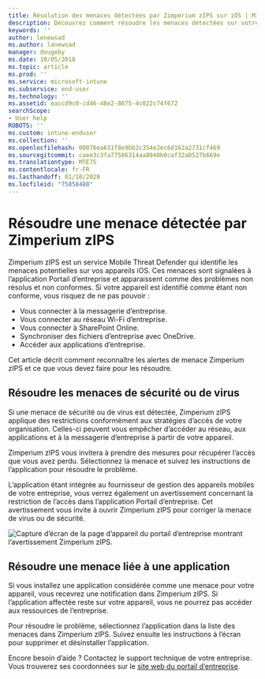 ```yaml
---
title: Résolution des menaces détectées par Zimperium zIPS sur iOS | Microsoft Docs
description: Découvrez comment résoudre les menaces détectées sur votre appareil iOS.
keywords: ''
author: lenewsad
ms.author: lanewsad
manager: dougeby
ms.date: 10/05/2018
ms.topic: article
ms.prod: ''
ms.service: microsoft-intune
ms.subservice: end-user
ms.technology: ''
ms.assetid: eaccd9c0-cd46-48e2-8675-4c022c74f672
searchScope:
- User help
ROBOTS: ''
ms.custom: intune-enduser
ms.collection: ''
ms.openlocfilehash: 00076ea631f8e9bb3c354e2ec6d162a2731cf469
ms.sourcegitcommit: caee3c3fa77586314aa8040b0caf32a0527b669e
ms.translationtype: MTE75
ms.contentlocale: fr-FR
ms.lasthandoff: 01/10/2020
ms.locfileid: "75858488"
---
```

# <a name="resolve-a-threat-found-by-zimperium-zips"></a>Résoudre une menace détectée par Zimperium zIPS

Zimperium zIPS est un service Mobile Threat Defender qui identifie les menaces potentielles sur vos appareils iOS. Ces menaces sont signalées à l’application Portail d’entreprise et apparaissent comme des problèmes non résolus et non conformes. Si votre appareil est identifié comme étant non conforme, vous risquez de ne pas pouvoir :

* Vous connecter à la messagerie d’entreprise.
* Vous connecter au réseau Wi-Fi d’entreprise.
* Vous connecter à SharePoint Online.
* Synchroniser des fichiers d’entreprise avec OneDrive.
* Accéder aux applications d’entreprise.

Cet article décrit comment reconnaître les alertes de menace Zimperium zIPS et ce que vous devez faire pour les résoudre. 

## <a name="troubleshoot-virus-or-security-threat"></a>Résoudre les menaces de sécurité ou de virus  
Si une menace de sécurité ou de virus est détectée, Zimperium zIPS applique des restrictions conformément aux stratégies d’accès de votre organisation. Celles-ci peuvent vous empêcher d’accéder au réseau, aux applications et à la messagerie d’entreprise à partir de votre appareil.  

Zimperium zIPS vous invitera à prendre des mesures pour récupérer l’accès que vous avez perdu. Sélectionnez la menace et suivez les instructions de l’application pour résoudre le problème.

L’application étant intégrée au fournisseur de gestion des appareils mobiles de votre entreprise, vous verrez également un avertissement concernant la restriction de l’accès dans l’application Portail d’entreprise. Cet avertissement vous invite à ouvrir Zimperium zIPS pour corriger la menace de virus ou de sécurité.  

  ![Capture d’écran de la page d’appareil du portail d’entreprise montrant l’avertissement Zimperium zIPS.](./media/CP-lookout-virus-banner-1808.png)  
  
## <a name="troubleshoot-an-app-threat"></a>Résoudre une menace liée à une application

Si vous installez une application considérée comme une menace pour votre appareil, vous recevrez une notification dans Zimperium zIPS. Si l’application affectée reste sur votre appareil, vous ne pourrez pas accéder aux ressources de l’entreprise.  

Pour résoudre le problème, sélectionnez l’application dans la liste des menaces dans Zimperium zIPS. Suivez ensuite les instructions à l’écran pour supprimer et désinstaller l’application.  

Encore besoin d’aide ? Contactez le support technique de votre entreprise. Vous trouverez ses coordonnées sur le [site web du portail d’entreprise](https://go.microsoft.com/fwlink/?linkid=2010980).   
